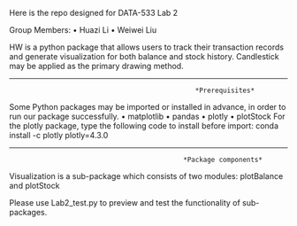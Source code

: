 

Here is the repo designed for DATA-533 Lab 2 

Group Members: 
•	Huazi Li 
•	Weiwei Liu 

HW is a python package that allows users to track their transaction records and generate visualization for both balance and stock history. Candlestick may be applied as the primary drawing method.
________________________________________
                                                   *Prerequisites*
Some Python packages may be imported or installed in advance, in order to run our package successfully. 
•	matplotlib
•	pandas
•	plotly
•	plotStock
For the plotly package, type the following code to install before import: 
conda install -c plotly plotly=4.3.0
________________________________________
                                                *Package components*




Visualization is a sub-package which consists of two modules: plotBalance and plotStock

Please use Lab2_test.py to preview and test the functionality of sub-packages.

